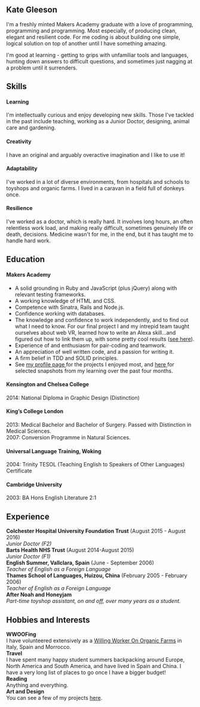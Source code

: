 ## Kate Gleeson

I'm a freshly minted Makers Academy graduate with a love of programming, programming and programming.  Most especially, of producing clean, elegant and resilient code.  For me coding is about building one simple, logical solution on top of another until I have something amazing.

I'm good at learning - getting to grips with unfamiliar tools and languages, hunting down answers to difficult questions, and sometimes just nagging at a problem until it surrenders.   

## Skills

#### Learning

I'm intellectually curious and enjoy developing new skills.  Those I've tackled in the past include teaching, working as a Junior Doctor, designing, animal care and gardening.  

#### Creativity

I have an original and arguably overactive imagination and I like to use it!  

#### Adaptability

I've worked in a lot of diverse environments, from hospitals and schools to toyshops and organic farms.  I lived in a caravan in a field full of donkeys once.   

#### Resilience

I've worked as a doctor, which is really hard.  It involves long hours, an often relentless work load, and making really difficult, sometimes genuinely life or death, decisions.  Medicine wasn't for me, in the end, but it has taught me to handle hard work.

## Education

#### Makers Academy

* A solid grounding in Ruby and JavaScript (plus jQuery) along with relevant testing frameworks.
* A working knowledge of HTML and CSS.
* Competence with Sinatra, Rails and Node.js.
* Confidence working with databases.
* The knowledge and confidence to work independently, and to find out what I need to know.  For our final project I and my intrepid team taught ourselves about web VR, learned how to write an Alexa skill...and figured out how to link them up, with some pretty cool results (<a href="https://github.com/allbecauseyoutoldmeso/spaceship">see here</a>).
* Experience of and enthusiasm for pair-coding and teamwork.
* An appreciation of well written code, and a passion for writing it.
* A firm belief in TDD and SOLID principles.
* See <a href="https://github.com/allbecauseyoutoldmeso">my profile page </a> for the projects I enjoyed most, and <a href="https://github.com/allbecauseyoutoldmeso/CV/blob/master/development.md">here </a>for selected snapshots from my learning over the past four months.

#### Kensington and Chelsea College
2014:  National Diploma in Graphic Design (Distinction)

#### King’s College London
2013:  Medical Bachelor and Bachelor of Surgery.  Passed with Distinction in Medical Sciences.  
2007:  Conversion Programme in Natural Sciences.

#### Universal Language Training, Woking
2004:  Trinity TESOL (Teaching English to Speakers of Other Languages) Certificate

#### Cambridge University
2003:  BA Hons English Literature 2:1

## Experience

**Colchester Hospital University Foundation Trust** (August 2015 - August 2016)    
*Junior Doctor (F2)*  
**Barts Health NHS Trust** (August 2014-August 2015)   
*Junior Doctor (F1)*  
**English Summer, Vallclara, Spain**  (June - September 2006)  
*Teacher of English as a Foreign Language*  
**Thames School of Languages, Huizou, China** (February 2005 - February 2006)  
*Teacher of English as a Foreign Language*  
**After Noah and Honeyjam**   
*Part-time toyshop assistant, on and off, over many years as a student.*


## Hobbies and Interests

**WWOOFing**   
I have volunteered extensively as a <a href="http://wwoof.net">Willing Worker On Organic Farms</a> in Italy, Spain and Morrocco.    
**Travel**  
I have spent many happy student summers backpacking around Europe, North America and South America, and have lived in Spain and China.  I have a very long list of places to go once I have a bigger budget!   
**Reading**   
Anything and everything.  
**Art and Design**   
You can see a few of my projects <a href="https://www.behance.net/ALLBECAUSEa6c2">here</a>.
